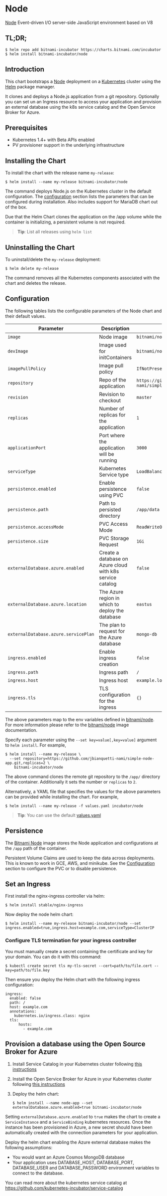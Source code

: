 # Node

[Node](https://www.nodejs.org) Event-driven I/O server-side JavaScript environment based on V8

## TL;DR;

```console
$ helm repo add bitnami-incubator https://charts.bitnami.com/incubator
$ helm install bitnami-incubator/node
```
## Introduction

This chart bootstraps a [Node](https://github.com/bitnami/bitnami-docker-node) deployment on a [Kubernetes](http://kubernetes.io) cluster using the [Helm](https://helm.sh) package manager.

It clones and deploys a Node.js application from a git repository. Optionally you can set un an Ingress resource to access your application and provision an external database using the k8s service catalog and the Open Service Broker for Azure.

## Prerequisites

- Kubernetes 1.4+ with Beta APIs enabled
- PV provisioner support in the underlying infrastructure

## Installing the Chart

To install the chart with the release name `my-release`:

```console
$ helm install --name my-release bitnami-incubator/node
```

The command deploys Node.js on the Kubernetes cluster in the default configuration. The [configuration](#configuration) section lists the parameters that can be configured during installation. Also includes support for MariaDB chart out of the box.

Due that the Helm Chart clones the application on the /app volume while the container is initializing, a persistent volume is not required.

> **Tip**: List all releases using `helm list`

## Uninstalling the Chart

To uninstall/delete the `my-release` deployment:

```console
$ helm delete my-release
```

The command removes all the Kubernetes components associated with the chart and deletes the release.

## Configuration

The following tables lists the configurable parameters of the Node chart and their default values.

|              Parameter               |            Description                                    |                        Default                            |
|--------------------------------------|-----------------------------------------------------------|-----------------------------------------------------------|
| `image`                              | Node image                                                | `bitnami/node:{VERSION}`                                  |
| `devImage`                           | Image used for initContainers                             | `bitnami/node:{VERSION}`                                  |
| `imagePullPolicy`                    | Image pull policy                                         | `IfNotPresent`                                            |
| `repository`                         | Repo of the application                                   | `https://github.com/jbianquetti-nami/simple-node-app.git` |
| `revision`                           | Revision  to checkout                                     | `master`                                                  |
| `replicas`                           | Number of replicas for the application                    | `1`                                                       |
| `applicationPort`                    | Port where the application will be running                | `3000`                                                    |
| `serviceType`                        | Kubernetes Service type                                   | `LoadBalancer`                                            |
| `persistence.enabled`                | Enable persistence using PVC                              | `false`                                                   |
| `persistence.path`                   | Path to persisted directory                               | `/app/data`                                               |
| `persistence.accessMode`             | PVC Access Mode                                           | `ReadWriteOnce`                                           |
| `persistence.size`                   | PVC Storage Request                                       | `1Gi`                                                     |
| `externalDatabase.azure.enabled`     | Create a database on Azure cloud with k8s service catalog | `false`                                                   |
| `externalDatabase.azure.location`    | The Azure region in which to deploy the database          | `eastus`                                                  |
| `externalDatabase.azure.servicePlan` | The plan to request for the Azure database                | `mongo-db`                                                |
| `ingress.enabled`                    | Enable ingress creation                                   | `false`                                                   |
| `ingress.path`                       | Ingress path                                              | `/`                                                       |
| `ingress.host`                       | Ingress host                                              | `example.local`                                           |
| `ingress.tls`                        | TLS configuration for the ingress                         | `{}`                                                      |

The above parameters map to the env variables defined in [bitnami/node](http://github.com/bitnami/bitnami-docker-node). For more information please refer to the [bitnami/node](http://github.com/bitnami/bitnami-docker-node) image documentation.

Specify each parameter using the `--set key=value[,key=value]` argument to `helm install`. For example,

```console
$ helm install --name my-release \
  --set repository=https://github.com/jbianquetti-nami/simple-node-app.git,replicas=2 \
    bitnami-incubator/node
```

The above command clones the remote git  repository to the `/app/` directory  of the container. Additionally it sets the number or `replicas` to `2`.

Alternatively, a YAML file that specifies the values for the above parameters can be provided while installing the chart. For example,

```console
$ helm install --name my-release -f values.yaml incubator/node
```

> **Tip**: You can use the default [values.yaml](values.yaml)

## Persistence

The [Bitnami Node](https://github.com/bitnami/bitnami-docker-node) image stores the Node application and configurations at the `/app`  path of the container.

Persistent Volume Claims are used to keep the data across deployments. This is known to work in GCE, AWS, and minikube.
See the [Configuration](#configuration) section to configure the PVC or to disable persistence.

## Set an Ingress

First install the nginx-ingress controller via helm:

```
$ helm install stable/nginx-ingress
```

Now deploy the node helm chart:

```
$ helm install --name my-release bitnami-incubator/node --set ingress.enabled=true,ingress.host=example.com,serviceType=ClusterIP
```

### Configure TLS termination for your ingress controller

You must manually create a secret containing the certificate and key for your domain. You can do it with this command:

```
$ kubectl create secret tls my-tls-secret --cert=path/to/file.cert --key=path/to/file.key
```

Then ensure you deploy the Helm chart with the following ingress configuration:

```
ingress:
  enabled: false
  path: /
  host: example.com
  annotations:
    kubernetes.io/ingress.class: nginx
  tls:
      hosts:
        - example.com
```

## Provision a database using the Open Source Broker for Azure

1. Install Service Catalog in your Kubernetes cluster following [this instructions](https://kubernetes.io/docs/tasks/service-catalog/install-service-catalog-using-helm/)
2. Install the Open Service Broker for Azure in your Kubernetes cluster following [this instructions](https://github.com/Azure/helm-charts/tree/master/open-service-broker-azure)
3. Deploy the helm chart:

    ```
    $ helm install --name node-app --set externalDatabase.azure.enabled=true bitnami-incubator/node
    ```

Setting `externalDatabase.azure.enabled` to `true` makes the chart to create a `ServiceInstance` and a `ServiceBinding` kubernetes resources.
Once the instance has been provisioned in Azure, a new secret should have been automatically created with the connection parameters for your application.

Deploy the helm chart enabling the Azure external database makes the following assumptions:
  - You would want an Azure Cosmos MongoDB database
  - Your application uses DATABASE_HOST, DATABASE_PORT, DATABASE_USER and DATABASE_PASSWORD environment variables to connect to the database.

You can read more about the kubernetes service catalog at https://github.com/kubernetes-incubator/service-catalog 